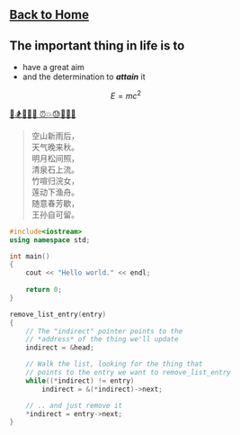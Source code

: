 <article class="markdown-body">
<style>
    .markdown-body {
        box-sizing: border-box;
        min-width: 200px;
        max-width: 980px;
        margin: 0 auto;
        padding: 45px;
    }
</style>

# [Back to Home](index.html)
## The important thing in life is to
- have a great aim
- and the determination to ***attain*** it

$$ E = mc^2 $$

[🏣🏂🐙🐙💥 ⏰💥😓🐙💾👬](https://mzl.la/29N6lLx)

> 空山新雨后，  
> 天气晚来秋。  
> 明月松间照，  
> 清泉石上流。  
> 竹喧归浣女，  
> 莲动下渔舟。  
> 随意春芳歇，  
> 王孙自可留。

```cpp
#include<iostream>
using namespace std;

int main()
{
    cout << "Hello world." << endl;
    
    return 0;
}
```

``` c
remove_list_entry(entry)
{
    // The "indirect" pointer points to the 
    // *address* of the thing we'll update
    indirect = &head;

    // Walk the list, looking for the thing that 
    // points to the entry we want to remove_list_entry
    while((*indirect) != entry)
        indirect = &(*indirect)->next;

    // .. and just remove it
    *indirect = entry->next;
}
```

</article>